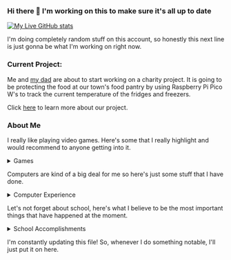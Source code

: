 ### Hi there 👋 I'm working on this to make sure it's all up to date

[![My Live GitHub stats](https://github-readme-stats.vercel.app/api?username=gibslee&show_icons=true&theme=great-gatsby)](https://github.com/gibslee/)

I'm doing completely random stuff on this account, so honestly this next line is just gonna be what I'm working on right now.

### Current Project:

Me and [my dad](https://github.com/Myoldmopar) are about to start working on a charity project. It is going to be protecting the food at our town's food pantry by using Raspberry Pi Pico W's to track the current temperature of the fridges and freezers.

Click [here](https://github.com/gibslee/PantryTemp) to learn more about our project.

### About Me

I really like playing video games. Here's some that I really highlight and would recommend to anyone getting into it.

<details>
  <summary>Games</summary>
  <ul>
    <li>Chess <a href="https://chess.com/members/gsl4295">(My chess.com account.)</a></li>
    <li>Hogwarts Legacy (I just got it like a week ago, it's SO GOOD)</li>
    <li>Minecraft (I mean, who doesn't enjoy playing it?)</li>
    <li>Rocket League (I'm like Platinum 3 at the time of writing)</li>
  </ul>
</details>

Computers are kind of a big deal for me so here's just some stuff that I have done.
  
<details>
  <summary>Computer Experience</summary>
  <ul>
    <dt>Built my own PC from scratch. My specs are listed as follows:</dt>
    <ul>
      <li>CPU = Intel Core i5-12600K</li>
      <li>RAM = 32GB of 3200Mhz (16GB x 2)</li>
      <li>MB = ROG Strix B660-A</li>
      <li>GPU = ASRock Radeon RX6700XT Challenger Series</li>
      <li>PSU = EVGA 850W 80+ Certified Gold Fully Modular</li>
      <li>Case = Corsair 220T RGB</li>
    </ul>
    <dt>Before I made my computer, I downloaded Ubuntu 22.04 LTS to my computer for a short-term solution until I wanted to get Windows 11. It was actually tougher than I thought it would be to switch back to Windows, but I did in the end. </dt>
    </dl>
  </details>

Let's not forget about school, here's what I believe to be the most important things that have happened at the moment.

<details>
  <summary>School Accomplishments</summary>
  <ul>
    <li>Completed Elementary and Middle School</li>
    <li>I'm a freshman in High School, currently maintaining 4.0 GPA throughout the year</li>
    <li>Earned the opportunity to go to the State Solo & Ensemble band competition at the Oklahoma State campus, I'll put the results here.</li>
    <li>Won a trophy for getting the best score on a STEM test in the state at my grade level. (This was during the fall of 2021)</li>
    <li>Best chess player in my class (Prove me wrong)</li>
  </ul>
  </details>

I'm constantly updating this file! So, whenever I do something notable, I'll just put it on here.
  
